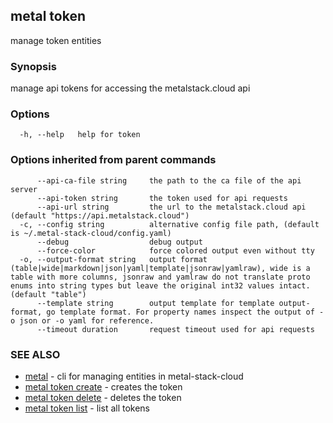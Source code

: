 ## metal token

manage token entities

### Synopsis

manage api tokens for accessing the metalstack.cloud api

### Options

```
  -h, --help   help for token
```

### Options inherited from parent commands

```
      --api-ca-file string     the path to the ca file of the api server
      --api-token string       the token used for api requests
      --api-url string         the url to the metalstack.cloud api (default "https://api.metalstack.cloud")
  -c, --config string          alternative config file path, (default is ~/.metal-stack-cloud/config.yaml)
      --debug                  debug output
      --force-color            force colored output even without tty
  -o, --output-format string   output format (table|wide|markdown|json|yaml|template|jsonraw|yamlraw), wide is a table with more columns, jsonraw and yamlraw do not translate proto enums into string types but leave the original int32 values intact. (default "table")
      --template string        output template for template output-format, go template format. For property names inspect the output of -o json or -o yaml for reference.
      --timeout duration       request timeout used for api requests
```

### SEE ALSO

* [metal](metal.md)	 - cli for managing entities in metal-stack-cloud
* [metal token create](metal_token_create.md)	 - creates the token
* [metal token delete](metal_token_delete.md)	 - deletes the token
* [metal token list](metal_token_list.md)	 - list all tokens

